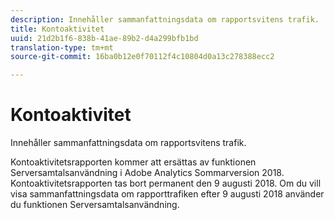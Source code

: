 ```yaml
---
description: Innehåller sammanfattningsdata om rapportsvitens trafik.
title: Kontoaktivitet
uuid: 21d2b1f6-838b-41ae-89b2-d4a299bfb1bd
translation-type: tm+mt
source-git-commit: 16ba0b12e0f70112f4c10804d0a13c278388ecc2

---
```



# Kontoaktivitet

Innehåller sammanfattningsdata om rapportsvitens trafik.

Kontoaktivitetsrapporten kommer att ersättas av funktionen Serversamtalsanvändning i Adobe Analytics Sommarversion 2018. Kontoaktivitetsrapporten tas bort permanent den 9 augusti 2018. Om du vill visa sammanfattningsdata om rapporttrafiken efter 9 augusti 2018 använder du funktionen Serversamtalsanvändning.
